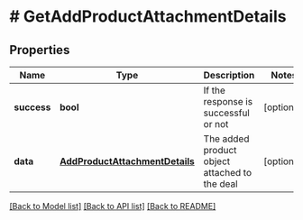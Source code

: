 # # GetAddProductAttachmentDetails

## Properties

Name | Type | Description | Notes
------------ | ------------- | ------------- | -------------
**success** | **bool** | If the response is successful or not | [optional]
**data** | [**AddProductAttachmentDetails**](AddProductAttachmentDetails.md) | The added product object attached to the deal | [optional]

[[Back to Model list]](../../README.md#models) [[Back to API list]](../../README.md#endpoints) [[Back to README]](../../README.md)
